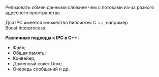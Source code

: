 Релизовать обмен данными сложнее чем с потоками из-за разного адресного пространства

Для IPC имеется множество библиотек C ++, например Boost.Interprocess.

**Различные подходы к IPC в C++:**
- Файл;
- Общая память;
- Конвейер;
- Доменный сокет Unix;
- Очередь сообщений и др.